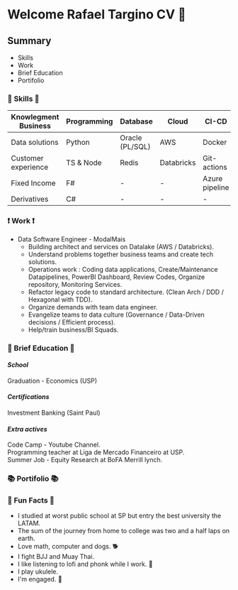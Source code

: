 # Welcome Rafael Targino CV 👋

## Summary
- Skills
- Work
- Brief Education
- Portifolio





### :toolbox: Skills :toolbox:
|Knowlegment Business | Programming   | Database         | Cloud          | CI-CD |
|-------------    | ------------- | -------------    | -------------  | ------------- |
|Data solutions   | Python        | Oracle (PL/SQL)  | AWS            | Docker        |
|Customer experience| TS & Node   | Redis            | Databricks     | Git-actions   |
|Fixed Income     | F#            |        -         |        -       | Azure pipeline|
|Derivatives      | C#            |        -         |        -       |        -      |


### :heavy_exclamation_mark: Work :heavy_exclamation_mark:
 * Data Software Engineer - ModalMais     
    * Building architect and services on Datalake (AWS / Databricks).  
    * Understand problems together business teams and create tech solutions.
    * Operations work : Coding data applications, Create/Maintenance Datapipelines, PowerBI Dashboard, Review Codes, Organize repository, Monitoring Services. 
    * Refactor legacy code to standard architecture. (Clean Arch / DDD / Hexagonal with TDD). 
    * Organize demands with team data engineer.  
    * Evangelize teams to data culture (Governance / Data-Driven decisions / Efficient process).  
    * Help/train business/BI Squads.


### :school: Brief Education :school:
 
 #### *School* 
 Graduation - Economics (USP)
 
 #### *Certifications*
 Investment Banking (Saint Paul)
 
 #### *Extra actives*
 Code Camp - Youtube Channel.  
 Programming teacher at Liga de Mercado Financeiro at USP.  
 Summer Job - Equity Research at BoFA Merrill lynch.   
 

### :books: Portifolio :books:

###  :jack_o_lantern: Fun Facts :jack_o_lantern:
- I studied at worst public school at SP but entry the best university the LATAM.
- The sum of the journey from home to college was two and a half laps on earth.
- Love math, computer and dogs. :dog2:
- I fight BJJ and Muay Thai.
- I like listening to lofi and phonk while I work. :musical_note:
- I play ukulele.
- I'm engaged. :ring:
